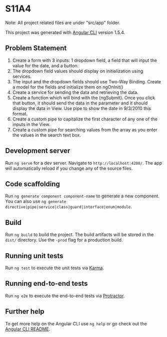 # S11A4

Note: All project related files are under "src/app" folder.

This project was generated with [Angular CLI](https://github.com/angular/angular-cli) version 1.5.4.

## Problem Statement
1. Create a form with 3 inputs: 1 dropdown field, a field that will input the value for
the date, and a button.
2. The dropdown field values should display on initialization using services.
3. The input and the dropdown fields should use Two-Way Binding. Create a model
for the fields and initialize them on ngOnInit()
4. Create a service for sending the data and retrieving the data.
5. Create a function which will bind with the (ngSubmit). Once you click that button,
it should send the data in the parameter and it should display the data in View. Use
pipe to show the date in 9/3/2010 this format.
6. Create a custom pipe to capitalize the first character of any one of the inputs in the
View.
7. Create a custom pipe for searching values from the array as you enter the values in
the search text box.

## Development server

Run `ng serve` for a dev server. Navigate to `http://localhost:4200/`. The app will automatically reload if you change any of the source files.

## Code scaffolding

Run `ng generate component component-name` to generate a new component. You can also use `ng generate directive|pipe|service|class|guard|interface|enum|module`.

## Build

Run `ng build` to build the project. The build artifacts will be stored in the `dist/` directory. Use the `-prod` flag for a production build.

## Running unit tests

Run `ng test` to execute the unit tests via [Karma](https://karma-runner.github.io).

## Running end-to-end tests

Run `ng e2e` to execute the end-to-end tests via [Protractor](http://www.protractortest.org/).

## Further help

To get more help on the Angular CLI use `ng help` or go check out the [Angular CLI README](https://github.com/angular/angular-cli/blob/master/README.md).
